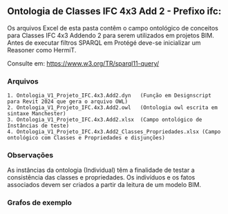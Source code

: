 ## Ontologia de Classes IFC 4x3 Add 2 - Prefixo ifc:

Os arquivos Excel de esta pasta contêm o campo ontológico de conceitos para Classes IFC 4x3 Addendo 2 para serem utilizados em projetos BIM. 
Antes de executar filtros SPARQL em Protégé deve-se inicializar um Reasoner como HermiT.

Consulte em: https://www.w3.org/TR/sparql11-query/

### Arquivos
    1. Ontologia_V1_Projeto_IFC.4x3.Add2.dyn   (Função em Designscript para Revit 2024 que gera o arquivo OWL)
    2. Ontologia_V1_Projeto_IFC.4x3.Add2.owl   (Ontologia owl escrita em sintaxe Manchester)
    3. Ontologia_V1_Projeto_IFC.4x3.Add2.xlsx  (Campo ontológico de Instâncias de teste)
    4. Ontologia_V1_Projeto_IFC.4x3.Add2_Classes_Propriedades.xlsx (Campo ontológico com Classes e Propriedades e disjunções) 

### Observações

As instâncias da ontologia (Individual) têm a finalidade de testar a consistência das classes e propriedades. 
Os indivíduos e os fatos associados devem ser criados a partir da leitura de um modelo BIM.

### Grafos de exemplo

